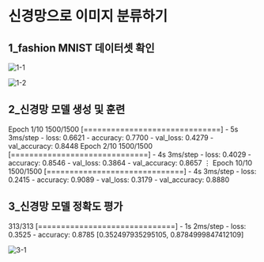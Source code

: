 # 신경망으로 이미지 분류하기

## 1_fashion MNIST 데이터셋 확인

![1-1](https://user-images.githubusercontent.com/69303473/131058419-85d124bb-d347-4b33-a9e7-f1749baec564.PNG)

![1-2](https://user-images.githubusercontent.com/69303473/131058436-d6263b69-d602-4c39-a8ec-d077d646170f.PNG)


## 2_신경망 모델 생성 및 훈련

Epoch 1/10
1500/1500 [==============================] - 5s 3ms/step - loss: 0.6621 - accuracy: 0.7700 - val_loss: 0.4279 - val_accuracy: 0.8448
Epoch 2/10
1500/1500 [==============================] - 4s 3ms/step - loss: 0.4029 - accuracy: 0.8546 - val_loss: 0.3864 - val_accuracy: 0.8657
    ⋮
Epoch 10/10
1500/1500 [==============================] - 4s 3ms/step - loss: 0.2415 - accuracy: 0.9089 - val_loss: 0.3179 - val_accuracy: 0.8880


## 3_신경망 모델 정확도 평가

313/313 [==============================] - 1s 2ms/step - loss: 0.3525 - accuracy: 0.8785
[0.352497935295105, 0.8784999847412109]

![3-1](https://user-images.githubusercontent.com/69303473/131058442-d827093a-fc14-4e65-a6be-db23e92cc4ed.PNG)

